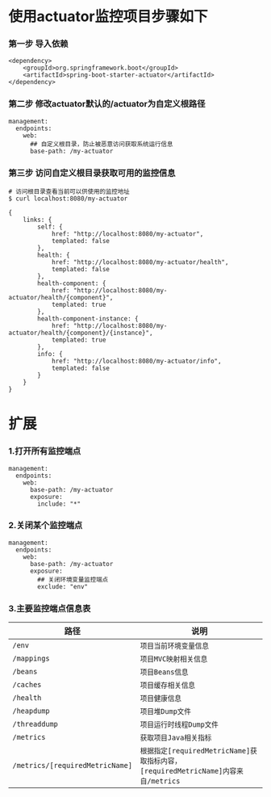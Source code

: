 # 使用actuator监控项目步骤如下
### 第一步 导入依赖
    <dependency>
        <groupId>org.springframework.boot</groupId>
        <artifactId>spring-boot-starter-actuator</artifactId>
    </dependency>
### 第二步 修改actuator默认的/actuator为自定义根路径
    management:
      endpoints:
        web:
          ## 自定义根目录，防止被恶意访问获取系统运行信息
          base-path: /my-actuator
### 第三步 访问自定义根目录获取可用的监控信息
    # 访问根目录查看当前可以供使用的监控地址 
    $ curl localhost:8080/my-actuator
    
    {
        links: {
            self: {
                href: "http://localhost:8080/my-actuator",
                templated: false
            },
            health: {
                href: "http://localhost:8080/my-actuator/health",
                templated: false
            },
            health-component: {
                href: "http://localhost:8080/my-actuator/health/{component}",
                templated: true
            },
            health-component-instance: {
                href: "http://localhost:8080/my-actuator/health/{component}/{instance}",
                templated: true
            },
            info: {
                href: "http://localhost:8080/my-actuator/info",
                templated: false
            }
        }
    }   

# 扩展
### 1.打开所有监控端点
    management:
      endpoints:
        web:
          base-path: /my-actuator
          exposure:
            include: "*"   
   
### 2.关闭某个监控端点
    management:
      endpoints:
        web:
          base-path: /my-actuator
          exposure:
            ## 关闭环境变量监控端点
            exclude: "env"   
   
### 3.主要监控端点信息表
   |路径|说明|
   |-----| -----|
   |`/env`|`项目当前环境变量信息`|
   |`/mappings`|`项目MVC映射相关信息`|
   |`/beans`|`项目Beans信息`|
   |`/caches`|`项目缓存相关信息`|
   |`/health`|`项目健康信息`|
   |`/heapdump`|`项目堆Dump文件`|
   |`/threaddump`|`项目运行时线程Dump文件`|
   |`/metrics`|`获取项目Java相关指标`|
   |`/metrics/[requiredMetricName]`|`根据指定[requiredMetricName]获取指标内容，[requiredMetricName]内容来自/metrics`|